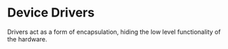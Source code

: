 # Device Drivers 

Drivers act as a form of encapsulation, hiding the low level functionality of the hardware. 
